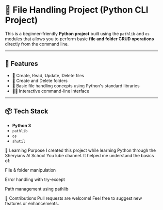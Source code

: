 # 📂 File Handling Project (Python CLI Project)

This is a beginner-friendly **Python project** built using the `pathlib` and `os` modules that allows you to perform basic **file and folder CRUD operations** directly from the command line.

---

## 🔧 Features

- 📄 Create, Read, Update, Delete files
- 📁 Create and Delete folders
- 🧠 Basic file handling concepts using Python's standard libraries
- 🧑‍💻 Interactive command-line interface

---

## 📦 Tech Stack

- **Python 3**
- `pathlib`
- `os`
- `shutil`
  

🎯 Learning Purpose
I created this project while learning Python through the Sheryians AI School YouTube channel. It helped me understand the basics of:

File & folder manipulation

Error handling with try-except

Path management using pathlib

🙌 Contributions
Pull requests are welcome! Feel free to suggest new features or enhancements.

